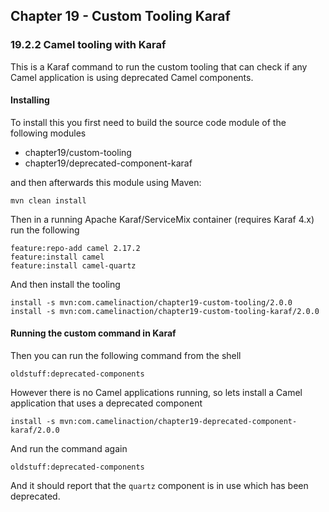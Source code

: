 Chapter 19 - Custom Tooling Karaf
---------------------------------

### 19.2.2 Camel tooling with Karaf

This is a Karaf command to run the custom tooling that can check if any Camel application
is using deprecated Camel components.

#### Installing

To install this you first need to build the source code module of the following modules

 - chapter19/custom-tooling
 - chapter19/deprecated-component-karaf

and then afterwards this module using Maven:

    mvn clean install

Then in a running Apache Karaf/ServiceMix container (requires Karaf 4.x) run the following

    feature:repo-add camel 2.17.2
    feature:install camel
    feature:install camel-quartz

And then install the tooling

    install -s mvn:com.camelinaction/chapter19-custom-tooling/2.0.0
    install -s mvn:com.camelinaction/chapter19-custom-tooling-karaf/2.0.0

#### Running the custom command in Karaf

Then you can run the following command from the shell

    oldstuff:deprecated-components

However there is no Camel applications running, so lets install a Camel application that uses a deprecated component

    install -s mvn:com.camelinaction/chapter19-deprecated-component-karaf/2.0.0

And run the command again

    oldstuff:deprecated-components

And it should report that the `quartz` component is in use which has been deprecated.

